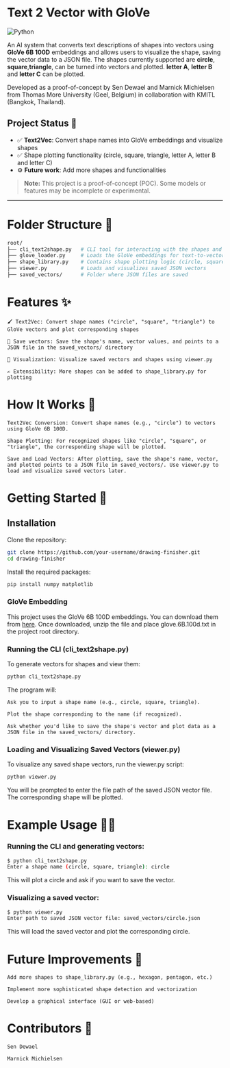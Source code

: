 # Text 2 Vector with GloVe

![Python](https://img.shields.io/badge/python-3670A0?logo=python&logoColor=ffdd54)

An AI system that converts text descriptions of shapes into vectors using **GloVe 6B 100D** embeddings and allows users to visualize the shape, saving the vector data to a JSON file. The shapes currently supported are **circle**, **square**,**triangle**, can be turned into vectors and plotted. **letter A**, **letter B** and **letter C** can be plotted.

Developed as a proof-of-concept by Sen Dewael and Marnick Michielsen from Thomas More University (Geel, Belgium) in collaboration with KMITL (Bangkok, Thailand).

## Project Status 🚧

- ✅ **Text2Vec**: Convert shape names into GloVe embeddings and visualize shapes
- ✅ Shape plotting functionality (circle, square, triangle, letter A, letter B and letter C)
- ⚙️ **Future work**: Add more shapes and functionalities

> **Note:** This project is a proof-of-concept (POC). Some models or features may be incomplete or experimental.

---

# Folder Structure 📂

```bash
root/
├── cli_text2shape.py   # CLI tool for interacting with the shapes and vectors
├── glove_loader.py     # Loads the GloVe embeddings for text-to-vector conversion
├── shape_library.py    # Contains shape plotting logic (circle, square, triangle)
├── viewer.py           # Loads and visualizes saved JSON vectors
├── saved_vectors/      # Folder where JSON files are saved
```

# Features ✨

    🖌️ Text2Vec: Convert shape names ("circle", "square", "triangle") to GloVe vectors and plot corresponding shapes

    💾 Save vectors: Save the shape's name, vector values, and points to a JSON file in the saved_vectors/ directory

    🔄 Visualization: Visualize saved vectors and shapes using viewer.py

    ✍️ Extensibility: More shapes can be added to shape_library.py for plotting

# How It Works 🧠

    Text2Vec Conversion: Convert shape names (e.g., "circle") to vectors using GloVe 6B 100D.

    Shape Plotting: For recognized shapes like "circle", "square", or "triangle", the corresponding shape will be plotted.

    Save and Load Vectors: After plotting, save the shape's name, vector, and plotted points to a JSON file in saved_vectors/. Use viewer.py to load and visualize saved vectors later.

# Getting Started 🚀
## Installation

Clone the repository:
```bash
git clone https://github.com/your-username/drawing-finisher.git
cd drawing-finisher
```

Install the required packages:
```bash
pip install numpy matplotlib
```
### GloVe Embedding

This project uses the GloVe 6B 100D embeddings. You can download them from [here](https://nlp.stanford.edu/projects/glove/).
Once downloaded, unzip the file and place glove.6B.100d.txt in the project root directory.

### Running the CLI (cli_text2shape.py)

To generate vectors for shapes and view them:
```bash
python cli_text2shape.py
```
The program will:

    Ask you to input a shape name (e.g., circle, square, triangle).

    Plot the shape corresponding to the name (if recognized).

    Ask whether you'd like to save the shape's vector and plot data as a JSON file in the saved_vectors/ directory.

### Loading and Visualizing Saved Vectors (viewer.py)

To visualize any saved shape vectors, run the viewer.py script:
```bash
python viewer.py
```
You will be prompted to enter the file path of the saved JSON vector file. The corresponding shape will be plotted.
# Example Usage 🧑‍💻
### Running the CLI and generating vectors:
```bash
$ python cli_text2shape.py
Enter a shape name (circle, square, triangle): circle
```
This will plot a circle and ask if you want to save the vector.
### Visualizing a saved vector:
```bash
$ python viewer.py
Enter path to saved JSON vector file: saved_vectors/circle.json
```
This will load the saved vector and plot the corresponding circle.
# Future Improvements 🔮

    Add more shapes to shape_library.py (e.g., hexagon, pentagon, etc.)

    Implement more sophisticated shape detection and vectorization

    Develop a graphical interface (GUI or web-based)

# Contributors 👥

    Sen Dewael

    Marnick Michielsen
